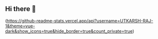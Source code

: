 ## Hi there 👋

(https://github-readme-stats.vercel.app/api?username=UTKARSH-RAJ-1&theme=vue-dark&show_icons=true&hide_border=true&count_private=true)
